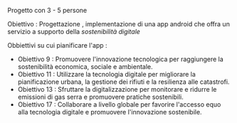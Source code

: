 Progetto con 3 - 5 persone

Obiettivo : 
	Progettazione , implementazione di una app android che offra un servizio a supporto della *sostenibilità digitale*

Obbiettivi su cui pianificare l'app :
+ Obiettivo 9 :
	Promuovere l'innovazione tecnologica per raggiungere la sostenibilità economica, sociale e ambientale.
+ Obiettivo 11 : 
	Utilizzare la tecnologia digitale per migliorare la pianificazione urbana, la gestione dei rifiuti e la resilienza alle catastrofi.
+ Obiettivo 13 : 
	Sfruttare la digitalizzazione per monitorare e ridurre le emissioni di gas serra e promuovere pratiche sostenibili.
+ Obiettivo 17 : 
	Collaborare a livello globale per favorire l'accesso equo alla tecnologia digitale e promuovere l'innovazione sostenibile.

